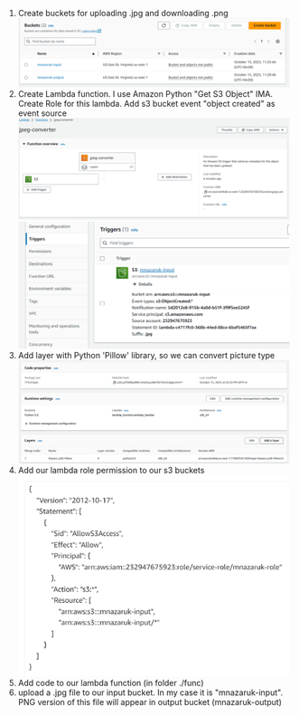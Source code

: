 1) Create buckets for uploading .jpg and downloading .png
![Screenshot 2023-10-15 142431.png](pics%2FScreenshot%202023-10-15%20142431.png)
2) Create Lambda function. I use Amazon Python "Get S3 Object" IMA. Create Role for this lambda.
Add s3 bucket event "object created" as event source
![img.png](img.png)
![img_4.png](img_4.png)
3) Add layer with Python 'Pillow' library, so we can convert picture type
![img_2.png](img_2.png)
4) Add our lambda role permission to our s3 buckets
![img_3.png](img_3.png)
5) Add code to our lambda function (in folder ./func)
7) upload a .jpg file to our input bucket. In my case it is "mnazaruk-input". PNG version of this file will appear in output bucket (mnazaruk-output)